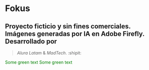 # Fokus

## Proyecto ficticio y sin fines comerciales. Imágenes generadas por IA en Adobe Firefly. Desarrollado por 
> _Alura Latam_ &  _MadTech_. :shipit:

<span style="color: green"> Some green text </span>
<font color="green"> Some green text </font>
